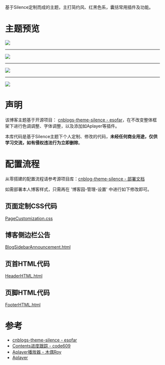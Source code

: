 基于Silence定制而成的主题，主打简约风、红黑色系，囊括常用插件及功能。

# 主题预览
![](https://img2020.cnblogs.com/blog/1688704/202003/1688704-20200313150610668-2135162075.jpg)

------
![](https://img2020.cnblogs.com/blog/1688704/202003/1688704-20200313150624643-170803489.jpg)

------
![](https://img2020.cnblogs.com/blog/1688704/202003/1688704-20200313150633617-1588572478.jpg)

------
![](https://img2020.cnblogs.com/blog/1688704/202003/1688704-20200313150640484-1735684507.jpg)

# 声明
该博客主题基于开源项目： [cnblogs-theme-silence  - esofar](https://github.com/esofar/cnblogs-theme-silence)，在不改变整体框架下进行色调调整、字体调整，以及添加如Aplayer等插件。

本库代码是基于Silence主题下个人定制、修改的代码，**未经任何商业用途，仅供学习交流，如有侵权违法行为立即删除**。

# 配置流程
从零搭建的配置流程请参考源项目库：[cnblog-theme-silence  -  部署文档](https://github.com/esofar/cnblogs-theme-silence/blob/master/docs/deploy.md)

如需部署本人博客样式，只需再在 '博客园-管理-设置' 中进行如下修改即可。


## 页面定制CSS代码
[PageCustomization.css](https://github.com/SouthBegonia/Blog-Themes/blob/master/Theme_SilenceR/PageCustomization.css)

## 博客侧边栏公告
[BlogSidebarAnnouncement.html](https://github.com/SouthBegonia/Blog-Themes/blob/master/Theme_SilenceR/BlogSidebarAnnouncement.html)

## 页首HTML代码
[HeaderHTML.html](https://github.com/SouthBegonia/Blog-Themes/blob/master/Theme_SilenceR/HeaderHTML.html)

## 页脚HTML代码
[FooterHTML.html](https://github.com/SouthBegonia/Blog-Themes/blob/master/Theme_SilenceR/FooterHTML.html)

# 参考
- [cnblogs-theme-silence  - esofar](https://github.com/esofar/cnblogs-theme-silence)
- [Contents进度跟踪 - code609](https://github.com/esofar/cnblogs-theme-silence/issues/44)
- [Aplayer播放器 - 木偶Roy](https://www.cnblogs.com/jyroy/p/10374442.html)
- [Aplayer](https://aplayer.js.org/#/zh-Hans/)